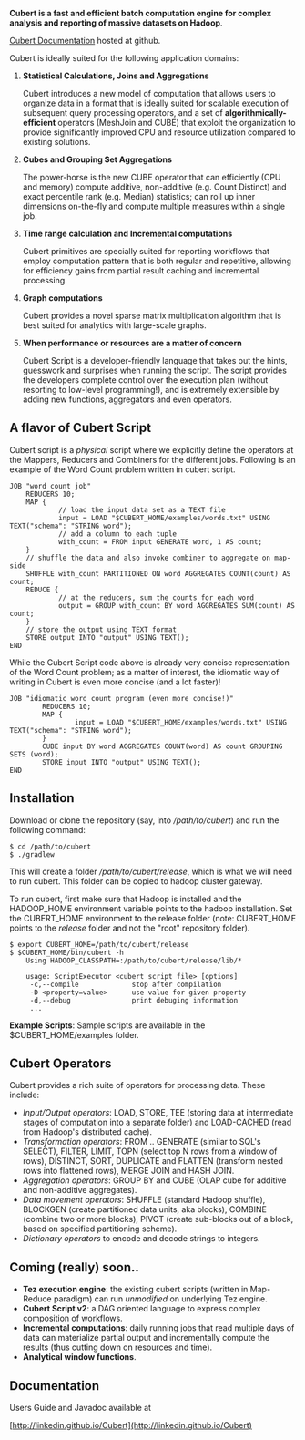 
**Cubert is a fast and efficient batch computation engine for complex analysis and reporting of massive datasets on Hadoop**.

[Cubert Documentation](http://linkedin.github.io/Cubert) hosted at github.

Cubert is ideally suited for the following application domains:

1. **Statistical Calculations, Joins and Aggregations**

	Cubert introduces a new model of computation that allows users to organize data in a format  that is ideally suited for scalable  execution of subsequent query processing operators, and a set of **algorithmically-efficient** operators (MeshJoin and CUBE) that exploit the organization to provide significantly improved CPU and resource utilization compared to existing solutions.

2. **Cubes and Grouping Set Aggregations**
	
	The power-horse is the new CUBE operator that can efficiently (CPU and memory) compute additive, non-additive (e.g. Count Distinct) and exact percentile rank (e.g. Median) statistics; can roll up inner dimensions on-the-fly and compute multiple measures within a single job. 
	
3. **Time range calculation and Incremental computations**

	Cubert primitives are specially suited for reporting workflows that employ computation pattern that is both regular and repetitive, allowing for efficiency gains from partial result caching and incremental processing.
	
4. **Graph computations**

	Cubert provides a novel sparse matrix multiplication algorithm that is best suited for analytics with large-scale graphs.
	
5. **When performance or resources are a matter of concern**

	Cubert Script is a developer-friendly language that takes out the hints, guesswork and surprises when running the script. The script provides the developers complete control over the execution plan (without resorting to low-level programming!), and is extremely extensible by adding new functions, aggregators and even operators.  


A flavor of Cubert Script
---------------------------------
Cubert script is a *physical* script where we explicitly define the operators at the Mappers, Reducers and Combiners for the different jobs. Following is an example of the Word Count problem written in cubert script.

	JOB "word count job"
        REDUCERS 10;
        MAP {
	            // load the input data set as a TEXT file
                input = LOAD "$CUBERT_HOME/examples/words.txt" USING TEXT("schema": "STRING word");
                // add a column to each tuple
                with_count = FROM input GENERATE word, 1 AS count;
        }
        // shuffle the data and also invoke combiner to aggregate on map-side
        SHUFFLE with_count PARTITIONED ON word AGGREGATES COUNT(count) AS count;
        REDUCE {
	            // at the reducers, sum the counts for each word
                output = GROUP with_count BY word AGGREGATES SUM(count) AS count;
        }
		// store the output using TEXT format
        STORE output INTO "output" USING TEXT();
	END

While the Cubert Script code above is already very concise representation of the Word Count problem; as a matter of interest, the idiomatic way of writing in Cubert is even more concise (and a lot faster)!

	JOB "idiomatic word count program (even more concise!)"
	        REDUCERS 10;
	        MAP {
	                input = LOAD "$CUBERT_HOME/examples/words.txt" USING TEXT("schema": "STRING word");
	        }
	        CUBE input BY word AGGREGATES COUNT(word) AS count GROUPING SETS (word);
	        STORE input INTO "output" USING TEXT();
	END

Installation
----------------
Download or clone the repository (say, into */path/to/cubert*) and run the following command:

	$ cd /path/to/cubert
	$ ./gradlew

This will create a folder */path/to/cubert/release*, which is what we will need to run cubert. This folder can be copied to hadoop cluster gateway.

To run cubert, first make sure that Hadoop is installed and the HADOOP\_HOME environment variable points to the hadoop installation. Set the CUBERT\_HOME environment to the release folder (note: CUBERT\_HOME points to the *release* folder and not the "root" repository folder).

	$ export CUBERT_HOME=/path/to/cubert/release
	$ $CUBERT_HOME/bin/cubert -h
		Using HADOOP_CLASSPATH=:/path/to/cubert/release/lib/*

		usage: ScriptExecutor <cubert script file> [options]
		 -c,--compile             stop after compilation
		 -D <property=value>      use value for given property
		 -d,--debug               print debuging information
		 ...
		
**Example Scripts**: Sample scripts are available in the $CUBERT\_HOME/examples folder.

Cubert Operators
-----------------
Cubert provides a rich suite of operators for processing data. These include:

* *Input/Output operators*: LOAD, STORE, TEE (storing data at intermediate stages of computation into a separate folder) and LOAD-CACHED (read from Hadoop's distributed cache).
* *Transformation operators*: FROM .. GENERATE (similar to SQL's SELECT), FILTER, LIMIT, TOPN (select top N rows from a window of rows), DISTINCT, SORT, DUPLICATE and FLATTEN (transform nested rows into flattened rows), MERGE JOIN and HASH JOIN.
* *Aggregation operators*: GROUP BY and CUBE (OLAP cube for additive and non-additive aggregates).
* *Data movement operators*: SHUFFLE (standard Hadoop shuffle), BLOCKGEN (create partitioned data units, aka blocks), COMBINE (combine two or more blocks), PIVOT (create sub-blocks out of a block, based on specified partitioning scheme).
* *Dictionary operators* to encode and decode strings to integers.

Coming (really) soon..
-------------------------
* **Tez execution engine**: the existing cubert scripts (written in Map-Reduce paradigm) can run *unmodified* on underlying Tez engine.
* **Cubert Script v2**: a DAG oriented language to express complex composition of workflows.
* **Incremental computations**: daily running jobs that read multiple days of data can materialize partial output and incrementally compute the results (thus cutting down on resources and time).
* **Analytical window functions**.

Documentation
--------------

Users Guide and Javadoc available at

[http://linkedin.github.io/Cubert](http://linkedin.github.io/Cubert)

